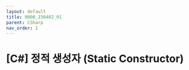 ```yaml
---
layout: default
title: 0000_230402_01
parent: CSharp
nav_order: 1
---
```

# [C#] 정적 생성자 (Static Constructor)
